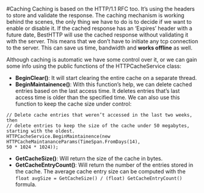 #Caching
Caching is based on the HTTP/1.1 RFC too. It’s using the headers to store and validate the response. The caching mechanism is working behind the scenes, the only thing we have to do is to decide if we want to enable or disable it.
If the cached response has an ‘Expires’ header with a future date, BestHTTP will use the  cached response without validating it with the server. This means that we don’t have to initiate any tcp connection to the server. This can save us time, bandwidth and **works offline** as well.

Although caching is automatic we have some control over it, or we can gain some info using the public functions of the HTTPCacheService class:

- **BeginClear()**: It will start clearing the entire cache on a separate thread.
- **BeginMaintainence()**: With this function’s help, we can delete cached entries based on the last access time. It deletes entries that’s last access time is older than the specified time. We can also use this function to keep the cache size under control:

```language-csharp
// Delete cache entries that weren’t accessed in the last two weeks, then
// delete entries to keep the size of the cache under 50 megabytes, starting with the oldest.
HTTPCacheService.BeginMaintainence(new HTTPCacheMaintananceParams(TimeSpan.FromDays(14),
50 * 1024 * 1024));
```


- **GetCacheSize()**: Will return the size of the cache in bytes.
- **GetCacheEntryCount()**: Will return the number of the entries stored in the cache. The average cache entry size can be computed with the `float avgSize = GetCacheSize() / (float) GetCacheEntryCount()` formula.
